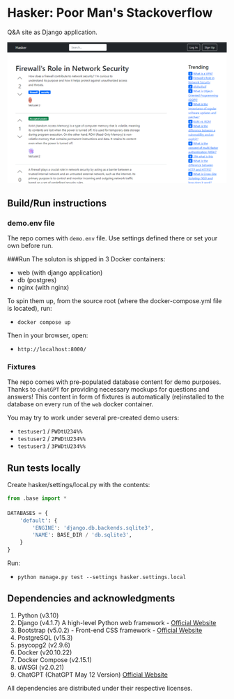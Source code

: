 # Hasker: Poor Man's Stackoverflow
Q&A site as Django application.

![img.png](docs/img/img.png)


## Build/Run instructions
### demo.env file
The repo comes with `demo.env` file. Use settings defined there or set your own before run.

###Run
The soluton is shipped in 3 Docker containers:
 * web (with django application)
 * db (postgres)
 * nginx (with nginx)

To spin them up, from the source root (where the docker-compose.yml file is located), run:
 * `docker compose up`

Then in your browser, open:
 * `http://localhost:8000/` 

### Fixtures
The repo comes with pre-populated database content for demo purposes. Thanks to `chatGPT` for providing necessary mockups for questions and answers! This content in form of fixtures is automatically (re)installed to the database on every run of the `web` docker container.

You may try to work under several pre-created demo users:
* `testuser1` / `PWDtU234%%`
* `testuser2` / `2PWDtU234%%`
* `testuser3` / `3PWDtU234%%`

## Run tests locally
Create hasker/settings/local.py with the contents:
```python
from .base import *

DATABASES = {
    'default': {
        'ENGINE': 'django.db.backends.sqlite3',
        'NAME': BASE_DIR / 'db.sqlite3',
    }
}
```
Run:
* `python manage.py test --settings hasker.settings.local`


## Dependencies and acknowledgments
1. Python (v3.10)
2. Django (v4.1.7) A high-level Python web framework - [Official Website](https://www.djangoproject.com/)
3. Bootstrap (v5.0.2) - Front-end CSS framework - [Official Website](https://getbootstrap.com/)
4. PostgreSQL (v15.3)
5. psycopg2 (v2.9.6)
6. Docker (v20.10.22)
7. Docker Compose (v2.15.1)
8. uWSGI (v2.0.21)
9. ChatGPT (ChatGPT May 12 Version) [Official Website](https://chat.openai.com/)


All dependencies are distributed under their respective licenses.
